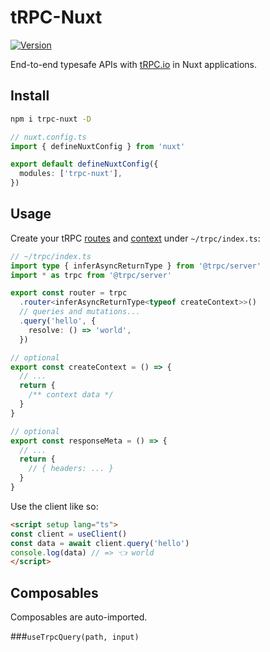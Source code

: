 # tRPC-Nuxt

[![Version](https://img.shields.io/npm/v/trpc-nuxt?style=flat&colorA=000000&colorB=000000)](https://www.npmjs.com/package/trpc-nuxt)

End-to-end typesafe APIs with [tRPC.io](https://trpc.io/) in Nuxt applications.

## Install

```bash
npm i trpc-nuxt -D
```

```ts
// nuxt.config.ts
import { defineNuxtConfig } from 'nuxt'

export default defineNuxtConfig({
  modules: ['trpc-nuxt'],
})
```

## Usage

Create your tRPC [routes](https://trpc.io/docs/router) and [context](https://trpc.io/docs/context) under `~/trpc/index.ts`:

```ts
// ~/trpc/index.ts
import type { inferAsyncReturnType } from '@trpc/server'
import * as trpc from '@trpc/server'

export const router = trpc
  .router<inferAsyncReturnType<typeof createContext>>()
  // queries and mutations...
  .query('hello', {
    resolve: () => 'world',
  })

// optional
export const createContext = () => {
  // ...
  return {
    /** context data */
  }
}

// optional
export const responseMeta = () => {
  // ...
  return {
    // { headers: ... }
  }
}
```

Use the client like so:

```html
<script setup lang="ts">
const client = useClient()
const data = await client.query('hello')
console.log(data) // => 👈 world
</script>
```

## Composables

Composables are auto-imported.

###`useTrpcQuery(path, input)`

